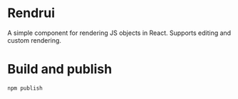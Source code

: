 # Rendrui
A simple component for rendering JS objects in React. Supports editing and custom rendering.

# Build and publish
```
npm publish

```
